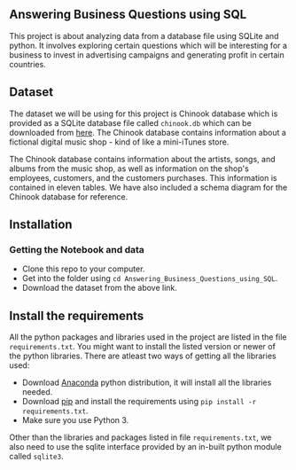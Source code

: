 ## Answering Business Questions using SQL
This project is about analyzing data from a database file using SQLite and python. It involves exploring certain questions which will be interesting for a business to invest in advertising campaigns and generating profit in certain countries.

## Dataset
The dataset we will be using for this project is Chinook database which is provided as a SQLite database file called `chinook.db` which can be downloaded from [here](https://github.com/lerocha/chinook-database). The Chinook database contains information about a fictional digital music shop - kind of like a mini-iTunes store.

The Chinook database contains information about the artists, songs, and albums from the music shop, as well as information on the shop's employees, customers, and the customers purchases. This information is contained in eleven tables. We have also included a schema diagram for the Chinook database for reference.

## Installation
### Getting the Notebook and data
- Clone this repo to your computer.
- Get into the folder using `cd Answering_Business_Questions_using_SQL`.
- Download the dataset from the above link.

## Install the requirements
All the python packages and libraries used in the project are listed in the file `requirements.txt`. You might want to install the listed version or newer of the python libraries. There are atleast two ways of getting all the libraries used:
- Download [Anaconda](https://www.anaconda.com/distribution/) python distribution, it will install all the libraries needed.
- Download [pip](https://pypi.org/project/pip/) and install the requirements using `pip install -r requirements.txt`.
- Make sure you use Python 3.

Other than the libraries and packages listed in file `requirements.txt`, we also need to use the sqlite interface provided by an in-built python module called `sqlite3`.
